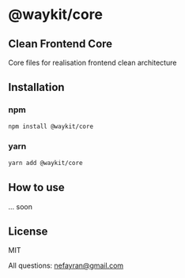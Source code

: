 # @waykit/core
## Clean Frontend Core
Core files for realisation frontend clean architecture

## Installation

### npm
```sh
npm install @waykit/core
```
### yarn
```sh
yarn add @waykit/core
```
## How to use
... soon
## License

MIT

All questions: nefayran@gmail.com